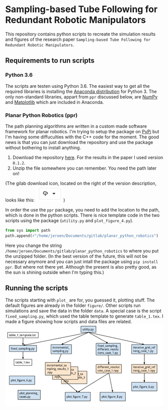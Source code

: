 # Sampling-based Tube Following for Redundant Robotic Manipulators
This repository contains python scripts to recreate the simulation results and figures of the research paper `Sampling-based Tube Following for Redundant Robotic Manipulators`.

## Requirements to run scripts

### Python 3.6
The scripts are testen using Python 3.6. The easiest way to get all the required libraries is installing the [Anaconda distribution](https://www.anaconda.com/download) for Python 3. The only non-standard libraries, appart from `ppr` discussed below, are [NumPy](http://www.numpy.org/) and [Matplotlib](https://matplotlib.org/) which are included in Anaconda.

### Planar Python Robotics (ppr)
The path planning algorithms are written in a custom made software framework for planar robotics. I'm trying to setup the package on [PyPi](https://pypi.org/project/ppr/) but I'm having some diffuculties with the C++ code for the moment. The good news is that you can just download the repository and use the package without bothering to install anything.

1) Download the repository [here](https://gitlab.mech.kuleuven.be/u0100037/planar_python_robotics/tags). For the results in the paper I used version `0.1.2`.
2) Unzip the file somewhere you can remember. You need the path later on!

(The gilab download icon, located on the right of the version description, looks like this:
![gitlab_download_icon](figure/gitlab_download_icon.png))

In order the use the `ppr` package, you need to add the location to the path, which is done in the python scripts. There is nice template code in the two scripts using the package (`utility.py` and `plot_figure_4.py`).

```python
from sys import path
path.append(r"/home/jeroen/Documents/gitlab/planar_python_robotics")
```

Here you change the string `/home/jeroen/Documents/gitlab/planar_python_robotics` to where you put the unzipped folder.
(In the best version of the future, this will not be necessary anymore and you can just intall the package using `pip install ppr`. But where not there yet. Although the present is also pretty good, as the sun is shining outside when I'm typing this.)

## Running the scripts

The scripts starting with `plot_` are for, you guessed it, plotting stuff. The default figures are already in the folder `figure/`. Other scripts run simulations and save the data in the folder `data`. A special case is the script `fixed_sampling.py`, which used the table template to generate `table_1.tex`. I made a figure showing how scripts and data files are related.
![nice picture](figure/script_relation.png)
